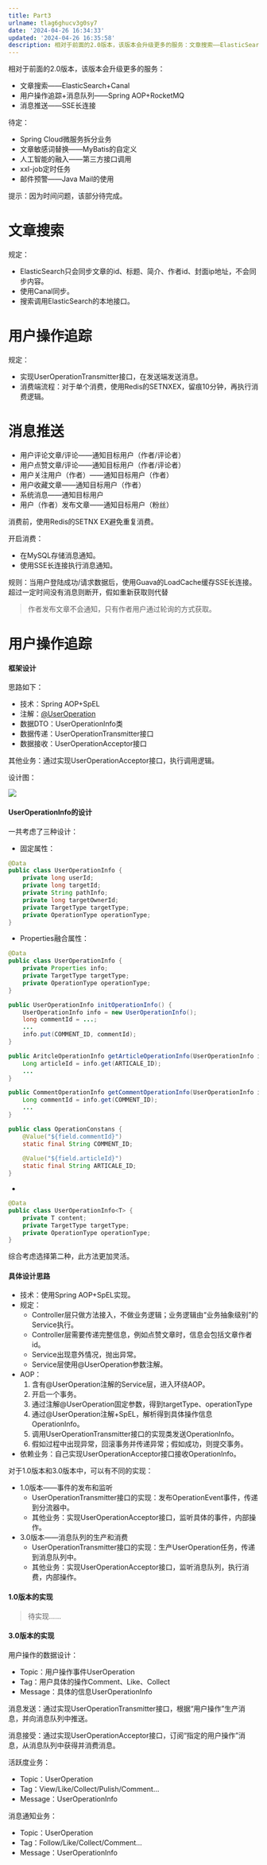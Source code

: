 ```yaml
---
title: Part3
urlname: tlag6ghucv3g0sy7
date: '2024-04-26 16:34:33'
updated: '2024-04-26 16:35:58'
description: 相对于前面的2.0版本，该版本会升级更多的服务：文章搜索——ElasticSearch+Canal用户操作追踪+消息队列——Spring AOP+RocketMQ消息推送——SSE长连接待定：Spring Cloud微服务拆分业务文章敏感词替换——MyBatis的自定义人工智能的融入——第三方...
---
```

相对于前面的2.0版本，该版本会升级更多的服务：

- 文章搜索——ElasticSearch+Canal
- 用户操作追踪+消息队列——Spring AOP+RocketMQ
- 消息推送——SSE长连接

待定：

- Spring Cloud微服务拆分业务
- 文章敏感词替换——MyBatis的自定义
- 人工智能的融入——第三方接口调用
- xxl-job定时任务
- 邮件预警——Java Mail的使用

提示：因为时间问题，该部分待完成。
# 文章搜索

规定：

- ElasticSearch只会同步文章的id、标题、简介、作者id、封面ip地址，不会同步内容。
- 使用Canal同步。
- 搜索调用ElasticSearch的本地接口。
# 用户操作追踪

规定：

- 实现UserOperationTransmitter接口，在发送端发送消息。
- 消费端流程：对于单个消费，使用Redis的SETNXEX，留痕10分钟，再执行消费逻辑。
# 消息推送

- 用户评论文章/评论——通知目标用户（作者/评论者）
- 用户点赞文章/评论——通知目标用户（作者/评论者）
- 用户关注用户（作者）——通知目标用户（作者）
- 用户收藏文章——通知目标用户（作者）
- 系统消息——通知目标用户
- 用户（作者）发布文章——通知目标用户（粉丝）

消费前，使用Redis的SETNX EX避免重复消费。

开启消费：

- 在MySQL存储消息通知。
- 使用SSE长连接执行消息通知。

规则：当用户登陆成功/请求数据后，使用Guava的LoadCache缓存SSE长连接。超过一定时间没有消息则断开，假如重新获取则代替

> 作者发布文章不会通知，只有作者用户通过轮询的方式获取。

# 用户操作追踪

#### 框架设计

思路如下：

- 技术：Spring AOP+SpEL
- 注解：[@UserOperation ](/UserOperation ) 
- 数据DTO：UserOperationInfo类
- 数据传递：UserOperationTransmitter接口
- 数据接收：UserOperationAcceptor接口

其他业务：通过实现UserOperationAcceptor接口，执行调用逻辑。

设计图：

![](../images/%E5%B1%8F%E5%B9%95%E6%88%AA%E5%9B%BE%202024-02-17%20114638.png#id=W3sRE&originalType=binary&ratio=1&rotation=0&showTitle=false&status=done&style=none&title=)

#### UserOperationInfo的设计

一共考虑了三种设计：

-  固定属性： 
```java
@Data
public class UserOperationInfo {
    private long userId;
    private long targetId;
    private String pathInfo;
    private long targetOwnerId;
    private TargetType targetType;
    private OperationType operationType;
}
```
 

-  Properties融合属性： 
```java
@Data
public class UserOperationInfo {
    private Properties info;
    private TargetType targetType;
    private OperationType operationType;
}

public UserOperationInfo initOperationInfo() {
    UserOperationInfo info = new UserOperationInfo(); 
    long commentId = ...;
    ...
    info.put(COMMENT_ID, commentId);
}

public AritcleOperationInfo getArticleOperationInfo(UserOperationInfo info) {
    Long articleId = info.get(ARTICALE_ID);
    ...
}

public CommentOperationInfo getCommentOperationInfo(UserOperationInfo info) {
    Long commentId = info.get(COMMENT_ID);
    ...
}
```
 
```java
public class OperationConstans {
    @Value("${field.commentId}")
    static final String COMMENT_ID;
    
    @Value("${field.articleId}")
    static final String ARTICALE_ID;
}
```
 

-  
```java
@Data
public class UserOperationInfo<T> {
    private T content;
    private TargetType targetType;
    private OperationType operationType;
}
```
 

综合考虑选择第二种，此方法更加灵活。

#### 具体设计思路

- 技术：使用Spring AOP+SpEL实现。
- 规定： 
   - Controller层只做方法接入，不做业务逻辑；业务逻辑由“业务抽象级别”的Service执行。
   - Controller层需要传递完整信息，例如点赞文章时，信息会包括文章作者id。
   - Service出现意外情况，抛出异常。
   - Service层使用@UserOperation参数注解。
- AOP： 
   1. 含有@UserOperation注解的Service层，进入环绕AOP。
   2. 开启一个事务。
   3. 通过注解@UserOperation固定参数，得到targetType、operationType
   4. 通过@UserOperation注解+SpEL，解析得到具体操作信息OperationInfo。
   5. 调用UserOperationTransmitter接口的实现类发送OperationInfo。
   6. 假如过程中出现异常，回滚事务并传递异常；假如成功，则提交事务。
- 依赖业务：自己实现UserOperationAcceptor接口接收OperationInfo。

对于1.0版本和3.0版本中，可以有不同的实现：

- 1.0版本——事件的发布和监听 
   - UserOperationTransmitter接口的实现：发布OperationEvent事件，传递到分流器中。
   - 其他业务：实现UserOperationAcceptor接口，监听具体的事件，内部操作。
- 3.0版本——消息队列的生产和消费 
   - UserOperationTransmitter接口的实现：生产UserOperation任务，传递到消息队列中。
   - 其他业务：实现UserOperationAcceptor接口，监听消息队列，执行消费，内部操作。

#### 1.0版本的实现

> 待实现……


#### 3.0版本的实现

用户操作的数据设计：

- Topic：用户操作事件UserOperation
- Tag：用户具体的操作Comment、Like、Collect
- Message：具体的信息UserOperationInfo

消息发送：通过实现UserOperationTransmitter接口，根据“用户操作”生产消息，并向消息队列中推送。

消息接受：通过实现UserOperationAcceptor接口，订阅“指定的用户操作”消息，从消息队列中获得并消费消息。

活跃度业务：

- Topic：UserOperation
- Tag：View/Like/Collect/Pulish/Comment...
- Message：UserOperationInfo

消息通知业务：

- Topic：UserOperation
- Tag：Follow/Like/Collect/Comment...
- Message：UserOperationInfo
